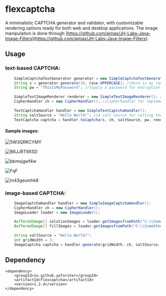 # flexcaptcha
A minimalistic CAPTCHA generator and validator, with customizable rendering options ready for both web and desktop applications. The image manipulation is done through [https://github.com/ajmas/JH-Labs-Java-Image-Filters](https://github.com/ajmas/JH-Labs-Java-Image-Filters).

## Usage
### text-based CAPTCHA:

```java
    SimpleCaptchaTextGenerator generator = new SimpleCaptchaTextGenerator(); //Can generate randomized strings from a pool of allowed characters
    String s = generator.generate(10, Case.UPPERCASE); //Here is my random string. I want all letters to be uppercase. lowercase and mixed-case is supported, too. Or you supply your own string.
    String pw = "ThisIsMyPassword"; //Supply a password for encryption
    
    SimpleTextImageRenderer renderer = new SimpleTextImageRenderer(); //pick a renderer controlling the image generation (and distortion)
    CipherHandler ch = new CipherHandler(); //Cipherhandler for implementing the encryption and decryption
    
    TextCaptchaHandler handler = new SimpleTextCaptchaHandler();
    String saltSource = "Hello World!"; //A salt source for salting the hashes and encryption
    TextCaptcha captcha = handler.toCaptcha(s, ch, saltSource, pw, renderer , 100, 300); //putting it all together
```
#### Sample images:

![5W3QRKCYMY](https://user-images.githubusercontent.com/96397624/148242974-931e21b9-de0c-4200-ad99-41c3e3918228.png)

![B6JJRT9XSD](https://user-images.githubusercontent.com/96397624/148242976-62a6e567-f2e0-43cf-87ac-43ea03aef6a9.png)

![bbmsjgwf4w](https://user-images.githubusercontent.com/96397624/148242978-1037e9a1-7b19-48e7-86e3-8896bb33306d.png)

![FqF](https://user-images.githubusercontent.com/96397624/148242981-d7889d63-5850-40a7-b913-9f66b9fe478d.png)

![m43geumhk8](https://user-images.githubusercontent.com/96397624/148242983-53876334-f87f-483e-93c9-9f63ff958e8e.png)



### image-based CAPTCHA:

```java
    ImageCaptchaHandler handler = new SimpleImageCaptchaHandler();
    CipherHandler ch = new CipherHandler();
    ImageLoader loader = new ImageLoader();
    
    BufferedImage[] solutionImages = loader.getImagesfromPath("C:\\SomeDirectory");
    BufferedImage[] fillImages = loader.getImagesfromPath("C:\\SomeOtherDirectory");
    
    String saltSource = "Hello World!";
    int gridWidth = 3;
    ImageCaptcha captcha = handler.generate(gridWidth, ch, saltSource, password, solutionImages, fillImages);
```
## Dependency

```
<dependency>
    <groupId>io.github.yaforster</groupId>
    <artifactId>flexcaptcha</artifactId>
    <version>1.2.4</version>
</dependency>
```
